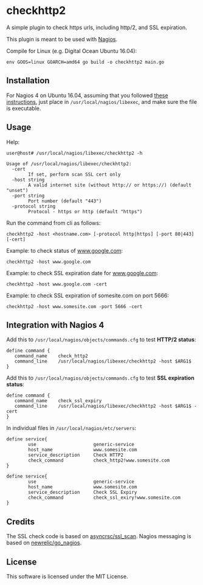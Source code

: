 # checkhttp2

A simple plugin to check https urls, including http/2, and SSL expiration.

This plugin is meant to be used with [Nagios](https://www.nagios.org/).

Compile for Linux (e.g. Digital Ocean Ubuntu 16.04): 

~~~
env GOOS=linux GOARCH=amd64 go build -o checkhttp2 main.go
~~~


## Installation

For Nagios 4 on Ubuntu 16.04, assuming that you followed [
these instructions](https://www.digitalocean.com/community/tutorials/how-to-install-nagios-4-and-monitor-your-servers-on-ubuntu-16-04),
just place in `/usr/local/nagios/libexec`, and make sure the file is executable.


## Usage

Help:

~~~
user@host# /usr/local/nagios/libexec/checkhttp2 -h

Usage of /usr/local/nagios/libexec/checkhttp2:
  -cert
    	If set, perform scan SSL cert only
  -host string
    	A valid internet site (without http:// or https://) (default "unset")
  -port string
    	Port number (default "443")
  -protocol string
    	Protocol - https or http (default "https")
~~~



Run the command from cli as follows:

~~~
checkhttp2 -host <hostname.com> [-protocol http|https] [-port 80|443] [-cert]
~~~

Example: to check status of www.google.com:

~~~
checkhttp2 -host www.google.com
~~~

Example: to check SSL expiration date for www.google.com:

~~~
checkhttp2 -host www.google.com -cert
~~~


Example: to check SSL expiration of somesite.com on port 5666:

~~~
checkhttp2 -host www.somesite.com -port 5666 -cert
~~~

## Integration with Nagios 4

Add this to `/usr/local/nagios/objects/commands.cfg` to test **HTTP/2 status**:

~~~
define command {
   command_name    check_http2
   command_line    /usr/local/nagios/libexec/checkhttp2 -host $ARG1$
}
~~~


Add this to `/usr/local/nagios/objects/commands.cfg` to test **SSL expiration status**:

~~~
define command {
   command_name    check_ssl_expiry
   command_line    /usr/local/nagios/libexec/checkhttp2 -host $ARG1$ -cert
}
~~~


In individual files in `/usr/local/nagios/etc/servers`:

~~~
define service{
        use                     generic-service
        host_name               www.somesite.com
        service_description     Check HTTP2
        check_command           check_http2!www.somesite.com
}

define service{
        use                     generic-service
        host_name               www.somesite.com
        service_description     Check SSL Expiry
        check_command           check_ssl_exiry!www.somesite.com
}
~~~

## Credits

The SSL check code is based on [asyncrsc/ssl_scan](https://github.com/asyncsrc/ssl_scan).
Nagios messaging is based on [newrelic/go_nagios](https://github.com/newrelic/go_nagios).


## License

This software is licensed under the MIT License.